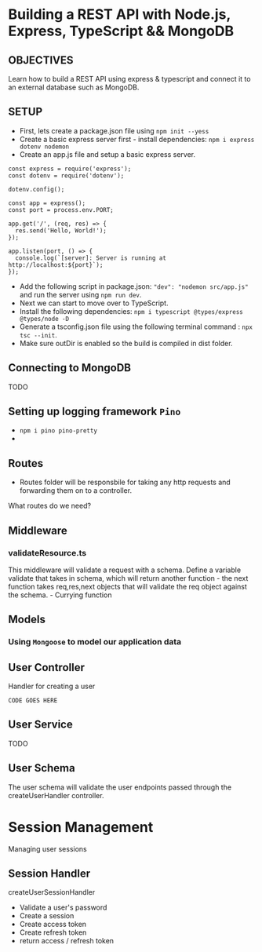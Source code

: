 # Building a REST API with Node.js, Express, TypeScript && MongoDB

## OBJECTIVES

Learn how to build a REST API using express & typescript and connect it to an external database such as MongoDB.

## SETUP

- First, lets create a package.json file using `npm init --yess`
- Create a basic express server first - install dependencies: `npm i express dotenv nodemon`
- Create an app.js file and setup a basic express server.

```
const express = require('express');
const dotenv = require('dotenv');

dotenv.config();

const app = express();
const port = process.env.PORT;

app.get('/', (req, res) => {
  res.send('Hello, World!');
});

app.listen(port, () => {
  console.log(`[server]: Server is running at http://localhost:${port}`);
});
```

- Add the following script in package.json: `"dev": "nodemon src/app.js"` and run the server using `npm run dev`.
- Next we can start to move over to TypeScript.
- Install the following dependencies: `npm i typescript @types/express @types/node -D`
- Generate a tsconfig.json file using the following terminal command : `npx tsc --init`.
- Make sure outDir is enabled so the build is compiled in dist folder.

## Connecting to MongoDB

TODO

## Setting up logging framework `Pino`

- `npm i pino pino-pretty`
-

## Routes

- Routes folder will be responsbile for taking any http requests and forwarding them on to a controller.

What routes do we need?

## Middleware

### validateResource.ts

This middleware will validate a request with a schema.
Define a variable validate that takes in schema, which will return another function - the next function takes req,res,next objects that will validate the req object against the schema. - Currying function

## Models

### Using `Mongoose` to model our application data

## User Controller

Handler for creating a user

```
CODE GOES HERE
```

## User Service

TODO

## User Schema

The user schema will validate the user endpoints passed through the createUserHandler controller.

# Session Management
Managing user sessions

## Session Handler
createUserSessionHandler
- Validate a user's password
- Create a session
- Create access token
- Create refresh token
- return access / refresh token
